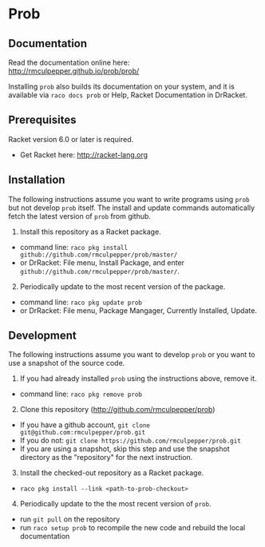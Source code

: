 # Prob


## Documentation

Read the documentation online here: http://rmculpepper.github.io/prob/prob/

Installing `prob` also builds its documentation on your system, and it is available via `raco docs prob` or Help, Racket Documentation in DrRacket.


## Prerequisites

Racket version 6.0 or later is required.

  * Get Racket here: http://racket-lang.org


## Installation

The following instructions assume you want to write programs using `prob` but not develop `prob` itself. The install and update commands automatically fetch the latest version of `prob` from github.

1. Install this repository as a Racket package.
  * command line: `raco pkg install github://github.com/rmculpepper/prob/master/`
  * or DrRacket: File menu, Install Package, and enter `github://github.com/rmculpepper/prob/master/`.
2. Periodically update to the most recent version of the package.
  * command line: `raco pkg update prob`
  * or DrRacket: File menu, Package Mangager, Currently Installed, Update.


## Development

The following instructions assume you want to develop `prob` or you want to use a snapshot of the source code.

1. If you had already installed `prob` using the instructions above, remove it.
  * command line: `raco pkg remove prob`
2. Clone this repository (http://github.com/rmculpepper/prob)
  * If you have a github account, `git clone git@github.com:rmculpepper/prob.git`
  * If you do not: `git clone https://github.com/rmculpepper/prob.git`
  * If you are using a snapshot, skip this step and use the snapshot directory as the "repository" for the next instruction.
3. Install the checked-out repository as a Racket package.
  * `raco pkg install --link <path-to-prob-checkout>`
4. Periodically update to the the most recent version of `prob`.
  * run `git pull` on the repository
  * run `raco setup prob` to recompile the new code and rebuild the local documentation
